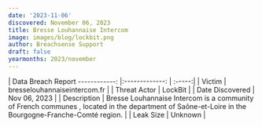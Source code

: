 ```yaml
---
date: '2023-11-06'
discovered: November 06, 2023
title: Bresse Louhannaise Intercom
image: images/blog/lockbit.png
author: Breachsense Support
draft: false
yearmonths: 2023/november
---
```



| Data Breach Report
------------:     |:-------------:    | :-----:|
| Victim      | bresselouhannaiseintercom.fr      | 
| Threat Actor      | LockBit      | 
| Date Discovered      | Nov 06, 2023      | 
| Description      | Bresse Louhannaise Intercom is a community of French communes , located in the department of Saône-et-Loire in the Bourgogne-Franche-Comté region.      | 
| Leak Size      | Unknown      | 

